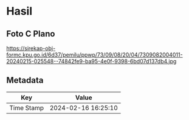 # Hasil

## Foto C Plano

https://sirekap-obj-formc.kpu.go.id/6d37/pemilu/ppwp/73/09/08/20/04/7309082004011-20240215-025548--74842fe9-ba95-4e0f-9398-6bd07d137db4.jpg


## Metadata

| Key        | Value               |
| ---------- | ------------------- |
| Time Stamp | 2024-02-16 16:25:10 |



